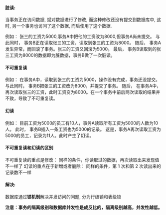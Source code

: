 #### 脏读:

当事务正在访问数据, 斌对数据进行了修改, 而这种修改还没有提交到数据库中, 这时, 另一个事务也访问了这个数据, 而后使用了这个数据.

例如：
张三的工资为5000,事务A中把他的工资改为8000,但事务A尚未提交。
与此同时，
事务B正在读取张三的工资，读取到张三的工资为8000。
随后，
事务A发生异常，而回滚了事务。张三的工资又回滚为5000。
最后，
事务B读取到的张三工资为8000的数据即为脏数据，事务B做了一次脏读。





#### 不可重复读

例如：
在事务A中，读取到张三的工资为5000，操作没有完成，事务还没提交。
与此同时，
事务B把张三的工资改为8000，并提交了事务。
随后，
在事务A中，再次读取张三的工资，此时工资变为8000。在一个事务中前后两次读取的结果并不致，导致了不可重复读。





#### 幻读

例如：
目前工资为5000的员工有10人，事务A读取所有工资为5000的人数为10人。
此时，
事务B插入一条工资也为5000的记录。
这是，事务A再次读取工资为5000的员工，记录为11人。此时产生了幻读。







#### 不可重复读和幻读的区别

不可重复读的重点是修改：
同样的条件，你读取过的数据，再次读取出来发现值不一样了
幻读的重点在于新增或者删除：
同样的条件，第 1 次和第 2 次读出来的记录数不一样









#### 解决:

数据库通过**锁机制**解决并发访问的问题, 分为行级锁和表级锁

**注意：事务的隔离级别和数据库并发性是成反比的，隔离级别越高，并发性越低。**